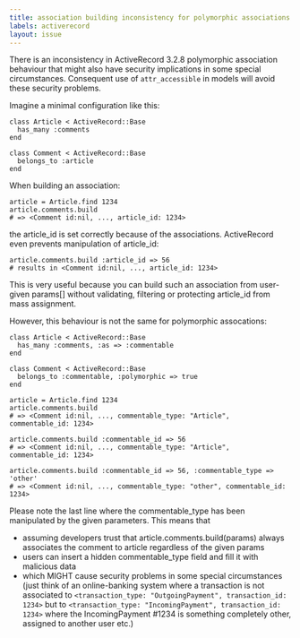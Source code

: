 ```yaml
---
title: association building inconsistency for polymorphic associations
labels: activerecord
layout: issue
---
```


There is an inconsistency in ActiveRecord 3.2.8 polymorphic association behaviour that might also have security implications in some special circumstances. Consequent use of `attr_accessible` in models will avoid these security problems.

Imagine a minimal configuration like this:

```
class Article < ActiveRecord::Base
  has_many :comments
end

class Comment < ActiveRecord::Base
  belongs_to :article
end
```

When building an association:

```
article = Article.find 1234
article.comments.build
# => <Comment id:nil, ..., article_id: 1234>
```

the article_id is set correctly because of the associations. ActiveRecord even prevents manipulation of article_id:

```
article.comments.build :article_id => 56
# results in <Comment id:nil, ..., article_id: 1234>
```

This is very useful because you can build such an association from user-given params[] without validating, filtering or protecting article_id from mass assignment.

However, this behaviour is not the same for polymorphic assocations:

```
class Article < ActiveRecord::Base
  has_many :comments, :as => :commentable
end

class Comment < ActiveRecord::Base
  belongs_to :commentable, :polymorphic => true
end

article = Article.find 1234
article.comments.build
# => <Comment id:nil, ..., commentable_type: "Article", commentable_id: 1234>

article.comments.build :commentable_id => 56
# => <Comment id:nil, ..., commentable_type: "Article", commentable_id: 1234>

article.comments.build :commentable_id => 56, :commentable_type => 'other'
# => <Comment id:nil, ..., commentable_type: "other", commentable_id: 1234>
```

Please note the last line where the commentable_type has been manipulated by the given parameters. This means that
- assuming developers trust that article.comments.build(params) always
  associates the comment to article regardless of the given params
- users can insert a hidden commentable_type field and fill it with malicious
  data
- which MIGHT cause security problems in some special circumstances (just think
  of an online-banking system where a transaction is not associated to
  `<transaction_type: "OutgoingPayment", transaction_id: 1234>` but to
  `<transaction_type: "IncomingPayment", transaction_id: 1234>` where the
  IncomingPayment #1234 is something completely other, assigned to another
  user etc.)

